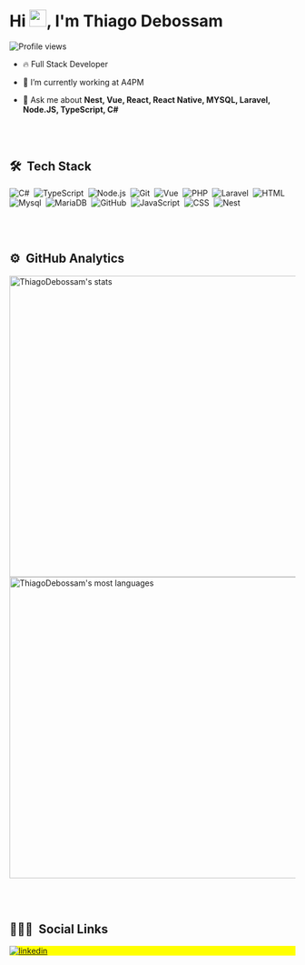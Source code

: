 <h1 align="left">Hi <img src="https://raw.githubusercontent.com/kaueMarques/kaueMarques/master/hi.gif" width="30px">, I'm Thiago Debossam</h1>
<p align="left"> <img src="https://komarev.com/ghpvc/?username=ThiagoDebossam&color=yellow" alt="Profile views" /> </p>

- 🔥 Full Stack Developer
- 🔭 I’m currently working at A4PM

- 💬 Ask me about **Nest, Vue, React, React Native, MYSQL, Laravel,  Node.JS, TypeScript, C#**

<br><br>

## 🛠 &nbsp;Tech Stack
![C#](https://img.shields.io/badge/-dotnet-05122A?style=flat&logo=dotnet)&nbsp;
![TypeScript](https://img.shields.io/badge/-TypeScript-05122A?style=flat&logo=typescript)&nbsp;
![Node.js](https://img.shields.io/badge/-Node.js-05122A?style=flat&logo=node.js)&nbsp;
![Git](https://img.shields.io/badge/-Git-05122A?style=flat&logo=git)&nbsp;
![Vue](https://img.shields.io/badge/-Vue.js-05122A?style=flat&logo=vue.js)&nbsp;
![PHP](https://img.shields.io/badge/-PHP-05122A?style=flat&logo=PHP)&nbsp;
![Laravel](https://img.shields.io/badge/-Laravel-05122A?style=flat&logo=laravel)&nbsp;
![HTML](https://img.shields.io/badge/-HTML-05122A?style=flat&logo=HTML5)&nbsp;
![Mysql](https://img.shields.io/badge/-MySql-05122A?style=flat&logo=mysql)&nbsp;
![MariaDB](https://img.shields.io/badge/-MariaDB-05122A?style=flat&logo=mariadb)&nbsp;
![GitHub](https://img.shields.io/badge/-GitHub-05122A?style=flat&logo=github)&nbsp;
![JavaScript](https://img.shields.io/badge/-JavaScript-05122A?style=flat&logo=javascript)&nbsp;
![CSS](https://img.shields.io/badge/-CSS-05122A?style=flat&logo=CSS3&logoColor=1572B6)&nbsp;
![Nest](https://img.shields.io/badge/-NestJs-05122A?style=flat&logo=nest.js)&nbsp;

<br><br>

## ⚙️ &nbsp;GitHub Analytics

<p align="left">
<img width="530em" src="https://github-readme-stats.vercel.app/api?username=ThiagoDebossam&show_icons=true&theme=vision-friendly-dark" alt="ThiagoDebossam's stats"/>
<img width="530em" src="https://github-readme-stats.vercel.app/api/top-langs/?username=ThiagoDebossam&layout=compact&theme=vision-friendly-dark" alt="ThiagoDebossam's most languages"/>
</p>

<br><br>

## 👨🏽‍🦲 &nbsp;Social Links

<p align="left" style="background:yellow">

<a href="https://www.linkedin.com/in/thiago-debossam-ba87241b3/" target="_blank">
  <img align="center" src="https://img.shields.io/badge/-Thiago Debossam-05122A?style=flat&logo=linkedin" alt="linkedin"/>
</a>
</p>


